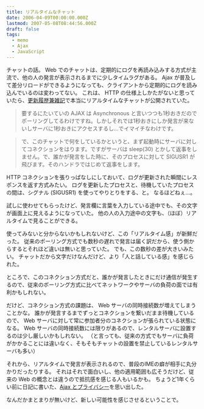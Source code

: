 ```yaml
---
title: リアルタイムなチャット
date: 2006-04-09T00:00:00.000Z
lastmod: 2007-05-08T08:44:56.000Z
draft: false
tags:
  - memo
  - Ajax
  - JavaScript
---
```


チャットの話。 Web でのチャットは、定期的にログを再読み込みする方式が主流で、他の人の発言が表示されるまでに少しタイムラグがある。 Ajax が普及して差分リロードができるようになっても、クライアントから定期的にログを読み込んでいるのは変わってない。 これは、 HTTP の仕様上しかたがないと思っていたら、[更新履歴兼雑記](http://d.hatena.ne.jp/shinichiro_h/20060409#1144563467)で本当にリアルタイムなチャットが公開されていた。

> 要するにたいていの AJAX は Asynchronous と言いつつも1秒おきだのでポーリングしてるわけですね。しかしそれでは1秒おきにしか発言が来ないしサーバに1秒おきにアクセスするし…でイマイチなわけです。

> で、このチャットで何をしているかというと、まず起動時にサーバに対してコネクションをはります。ですがサーバは sleep(30) とかして返事をしません。で、誰かが発言をした時に、そのプロセスに対して SIGUSR1 が飛びます。そのハンドラではじめて返事をします。

HTTP コネクションを張りっぱなしにしておいて、ログが更新された瞬間にレスポンスを返す方式みたい。 ログを更新したプロセスと、待機していたプロセスの間は、シグナル (SIGUSR1) を使ってやりとりをする、と。 なるほどねぇ…。

試しに使わせてもらったけど、発言欄に言葉を入力している途中でも、その文字が画面上に見えるようになっていた。 他の人の入力途中の文字も、（ほぼ）リアルタイムで見ることができる。

使ってみないと分からないかもしれないけど、この「リアルタイム感」が新鮮だった。 従来のポーリング方式でも数秒の遅れで発言は届く訳だから、使う側からするとそれほど違いは無いと思っていた。 でも、この数秒の差が大きいみたい。 チャットだから文字だけなんだけど、より「人と話している感」を感じられた。

ところで、このコネクション方式だと、誰かが発言したときにだけ通信が発生するので、従来のポーリング方式に比べてネットワークやサーバの負荷の面では有利かもしれない。

だけど、コネクション方式の課題は、 Web サーバの同時接続数が増えてしまうことかな。 誰かが発言するまでずっとコネクションを繋いだまま待機しているので、 Web サーバに対して常に参加者分のコネクションが張られている状態になる。 Web サーバの同時接続数には限りがあるので、レンタルサーバに設置するのは少し厳しいかもしれない。 （と言っても、従来の方式でもサーバに負荷がかかることには違いなく、そもそもチャットの設置を禁止しているレンタルサーバも多い）

それから、リアルタイムで発言が表示されるので、普段のIMEの癖が相手に丸分かりだったりする。 それはそれで面白いし、他の適用範囲も広そうだけど、従来の Web の概念とは違うので抵抗感を感じる人もいるかも。 ちょうど1年くらい前に日記に書いた、[Ajax とプライバシー](/posts/20050308/p01)を思い出した。

なんだかまとまりが無いけど、新しい可能性を感じさせるということで。
